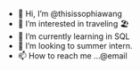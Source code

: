 - 👋 Hi, I’m @thisissophiawang
- 👀 I’m interested in traveling 🏖
- 🌱 I’m currently learning in SQL
- 💞️ I’m looking to summer intern. 
- 📫 How to reach me ...@email

<!---
thisissophiawang/thisissophiawang is a ✨ special ✨ repository because its `README.md` (this file) appears on your GitHub profile.
You can click the Preview link to take a look at your changes.
--->
